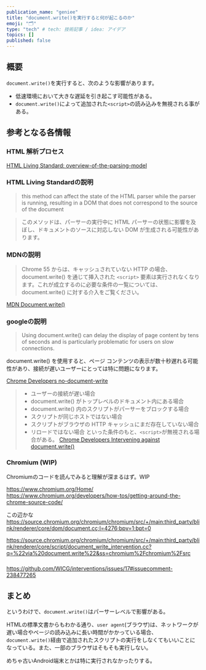 ```yaml
---
publication_name: "geniee"
title: "document.write()を実行すると何が起こるのか"
emoji: "🗂"
type: "tech" # tech: 技術記事 / idea: アイデア
topics: []
published: false
---
```


## 概要
`document.write()`を実行すると、次のような影響があります。
- 低速環境において大きな遅延を引き起こす可能性がある。
- `document.write()`によって追加された`<script>`の読み込みを無視される事がある。

## 参考となる各情報

### HTML 解析プロセス

[HTML Living Standard: overview-of-the-parsing-model](https://html.spec.whatwg.org/multipage/parsing.html#overview-of-the-parsing-model)

### HTML Living Standardの説明

> this method can affect the state of the HTML parser while the parser is running, resulting in a DOM that does not correspond to the source of the document

> このメソッドは、パーサーの実行中に HTML パーサーの状態に影響を及ぼし、ドキュメントのソースに対応しない DOM が生成される可能性があります。


### MDNの説明
> Chrome 55 からは、キャッシュされていない HTTP の場合、document.write() を通じて挿入された `<script>` 要素は実行されなくなります。これが成立するのに必要な条件の一覧については、document.write() に対する介入をご覧ください。
> 
[MDN Document.write()](https://developer.mozilla.org/ja/docs/Web/API/Document/write)


### googleの説明
> Using document.write() can delay the display of page content by tens of seconds and is particularly problematic for users on slow connections. 

document.write() を使用すると、ページ コンテンツの表示が数十秒遅れる可能性があり、接続が遅いユーザーにとっては特に問題になります。

[Chrome Developers no-document-write](https://developer.chrome.com/docs/lighthouse/best-practices/no-document-write/)

> - ユーザーの接続が遅い場合
> - document.write() がトップレベルのドキュメント内にある場合
> - document.write() 内のスクリプトがパーサーをブロックする場合
> - スクリプトが同じホストではない場合
> - スクリプトがブラウザの HTTP キャッシュにまだ存在していない場合
> - リロードではない場合
といった条件のもと、`<script>`が無視される場合がある。
[Chrome Developers Intervening against document.write()](https://developer.chrome.com/blog/removing-document-write/)

### Chromium (WIP)
Chromiumのコードを読んでみると理解が深まるはず。WIP

https://www.chromium.org/Home/
https://www.chromium.org/developers/how-tos/getting-around-the-chrome-source-code/

この辺かな
https://source.chromium.org/chromium/chromium/src/+/main:third_party/blink/renderer/core/dom/document.cc;l=4276;bpv=1;bpt=0

https://source.chromium.org/chromium/chromium/src/+/main:third_party/blink/renderer/core/script/document_write_intervention.cc?q=%22via%20document.write%22&ss=chromium%2Fchromium%2Fsrc

### 

https://github.com/WICG/interventions/issues/17#issuecomment-238477265

## まとめ
というわけで、`document.write()`はパーサーレベルで影響がある。

HTMLの標準文書からもわかる通り、`user agent`(ブラウザ)は、ネットワークが遅い場合やページの読み込みに長い時間がかかっている場合、`document.write()`経由で追加されたスクリプトの実行をしなくてもいいことになっている。また、一部のブラウザはそもそも実行しない。

めちゃ古いAndroid端末とかは特に実行されなかったりする。